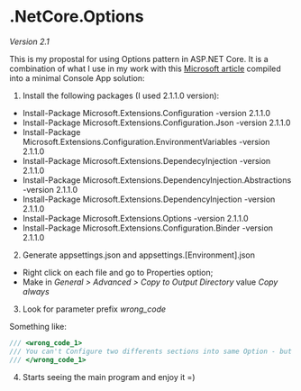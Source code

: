 # .NetCore.Options
*Version 2.1*

This is my propostal for using Options pattern in ASP.NET Core. 
It is a combination of what I use in my work with this [Microsoft article](https://docs.microsoft.com/en-us/aspnet/core/fundamentals/configuration/options?view=aspnetcore-2.1 "Options pattern in ASP.NET Core") 
compiled into a minimal Console App solution:

1. Install the following packages (I used 2.1.1.0 version):

* Install-Package Microsoft.Extensions.Configuration -version 2.1.1.0
* Install-Package Microsoft.Extensions.Configuration.Json -version 2.1.1.0
* Install-Package Microsoft.Extensions.Configuration.EnvironmentVariables -version 2.1.1.0
* Install-Package Microsoft.Extensions.DependecyInjection -version 2.1.1.0
* Install-Package Microsoft.Extensions.DependencyInjection.Abstractions -version 2.1.1.0
* Install-Package Microsoft.Extensions.DependencyInjection -version 2.1.1.0
* Install-Package Microsoft.Extensions.Options -version 2.1.1.0
* Install-Package Microsoft.Extensions.Configuration.Binder -version 2.1.1.0

2. Generate appsettings.json and appsettings.[Environment].json

* Right click on each file and go to Properties option;
* Make in *General > Advanced > Copy to Output Directory* value *Copy always* 

3. Look for parameter prefix *wrong_code*

Something like:

```csharp
/// <wrong_code_1>
/// You can't Configure two differents sections into same Option - but otherwise...
/// </wrong_code_1>
```

4. Starts seeing the main program and enjoy it =)
